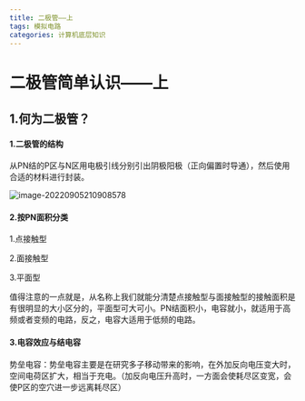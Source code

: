 ```yaml
---
title: 二极管——上
tags: 模拟电路
categories: 计算机底层知识
---
```


# 二极管简单认识——上

## 1.何为二极管？

#### 1.二极管的结构

从PN结的P区与N区用电极引线分别引出阴极阳极（正向偏置时导通），然后使用合适的材料进行封装。

![image-20220905210908578](E:\blog\sunboy\source\_drafts\diode-1\image-20220905210908578.png)

#### 2.按PN面积分类

1.点接触型

2.面接触型

3.平面型

值得注意的一点就是，从名称上我们就能分清楚点接触型与面接触型的接触面积是有很明显的大小区分的，平面型可大可小。PN结面积小，电容就小，就适用于高频或者变频的电路，反之，电容大适用于低频的电路。

#### 3.电容效应与结电容

势垒电容：势垒电容主要是在研究多子移动带来的影响，在外加反向电压变大时，空间电荷区扩大，相当于充电。（加反向电压升高时，一方面会使耗尽区变宽，会使P区的空穴进一步远离耗尽区）



